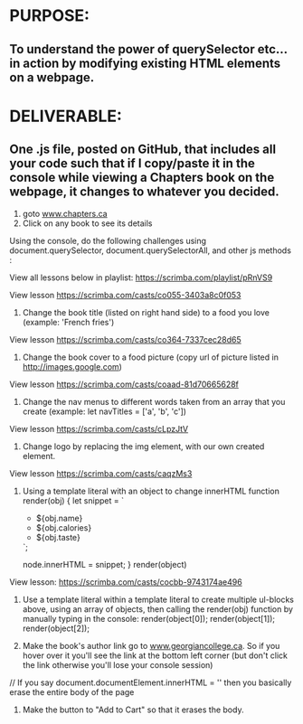 # PURPOSE: 
## To understand the power of querySelector etc... in action by modifying existing HTML elements on a webpage.
# DELIVERABLE: 
## One .js file, posted on GitHub, that includes all your code such that if I copy/paste it in the console while viewing a Chapters book on the webpage, it changes to whatever you decided.

1. goto www.chapters.ca
1. Click on any book to see its details

Using the console, do the following challenges using document.querySelector, document.querySelectorAll, and other js methods :

View all lessons below in playlist: https://scrimba.com/playlist/pRnVS9

View lesson https://scrimba.com/casts/co055-3403a8c0f053
1. Change the book title (listed on right hand side) to a food you love (example: 'French fries')

View lesson https://scrimba.com/casts/co364-7337cec28d65
1. Change the book cover to a food picture (copy url of picture listed in http://images.google.com)

View lesson  https://scrimba.com/casts/coaad-81d70665628f
1. Change the nav menus to different words taken from an array that you create (example: let navTitles = ['a', 'b', 'c'])

View lesson  https://scrimba.com/casts/cLpzJtV
1. Change logo by replacing the img element, with our own created <img> element.

View lesson  https://scrimba.com/casts/caqzMs3
1. Using a template literal with an object to change innerHTML
function render(obj) {
   let snippet = `
   <ul>
    <li>${obj.name}</li>
    <li>${obj.calories}</li>
    <li>${obj.taste}</li>
   </ul>
   `;

	node.innerHTML = snippet;
}
render(object)

View lesson: https://scrimba.com/casts/cocbb-9743174ae496
1. Use a template literal within a template literal to create multiple ul-blocks above, using an array of objects, then calling the render(obj) function 
by manually typing in the console:
render(object[0]);
render(object[1]);
render(object[2]);


1. Make the book's author link go to www.georgiancollege.ca.  So if you hover over it you'll see the link at the bottom left corner (but don't click the link otherwise you'll lose your console session)

// If you say document.documentElement.innerHTML = '' then you basically erase the entire body of the page
1. Make the button to "Add to Cart" so that it erases the body.


